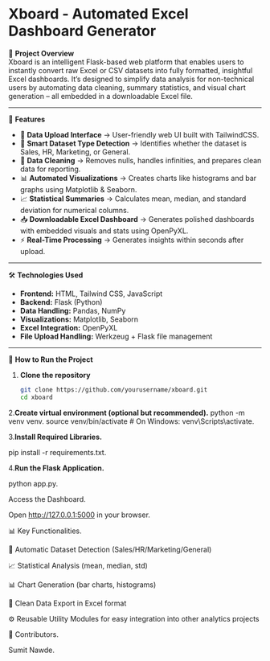 # Xboard - Automated Excel Dashboard Generator

📌 **Project Overview**  
Xboard is an intelligent Flask-based web platform that enables users to instantly convert raw Excel or CSV datasets into fully formatted, insightful Excel dashboards. It’s designed to simplify data analysis for non-technical users by automating data cleaning, summary statistics, and visual chart generation – all embedded in a downloadable Excel file.

---

🎯 **Features**

- 📂 **Data Upload Interface** → User-friendly web UI built with TailwindCSS.
- 🧠 **Smart Dataset Type Detection** → Identifies whether the dataset is Sales, HR, Marketing, or General.
- 🧹 **Data Cleaning** → Removes nulls, handles infinities, and prepares clean data for reporting.
- 📊 **Automated Visualizations** → Creates charts like histograms and bar graphs using Matplotlib & Seaborn.
- 📈 **Statistical Summaries** → Calculates mean, median, and standard deviation for numerical columns.
- 📥 **Downloadable Excel Dashboard** → Generates polished dashboards with embedded visuals and stats using OpenPyXL.
- ⚡ **Real-Time Processing** → Generates insights within seconds after upload.

---

🛠️ **Technologies Used**

- **Frontend:** HTML, Tailwind CSS, JavaScript  
- **Backend:** Flask (Python)  
- **Data Handling:** Pandas, NumPy  
- **Visualizations:** Matplotlib, Seaborn  
- **Excel Integration:** OpenPyXL  
- **File Upload Handling:** Werkzeug + Flask file management

---

🚀 **How to Run the Project**

1. **Clone the repository**
   ```bash
   git clone https://github.com/yourusername/xboard.git
   cd xboard
2.**Create virtual environment (optional but recommended).**
python -m venv venv.
source venv/bin/activate  # On Windows: venv\Scripts\activate.

3.**Install Required Libraries.**

pip install -r requirements.txt.

4.**Run the Flask Application.**

python app.py.

Access the Dashboard.

Open http://127.0.0.1:5000 in your browser.

📊 Key Functionalities.

🧠 Automatic Dataset Detection (Sales/HR/Marketing/General)

📈 Statistical Analysis (mean, median, std)

📊 Chart Generation (bar charts, histograms)

📁 Clean Data Export in Excel format

⚙️ Reusable Utility Modules for easy integration into other analytics projects

👤 Contributors.

Sumit Nawde. 
